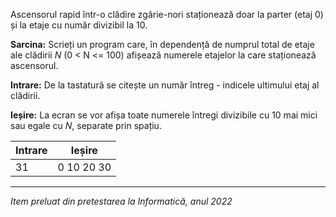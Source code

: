 Ascensorul rapid într-o clădire zgârie-nori staționează doar la parter (etaj 0) și la etaje cu număr divizibil la 10.

**Sarcina:** Scrieți un program care, în dependență de numprul total de etaje ale clădirii *N* (0 < N <= 100) afișează numerele etajelor la care staționează ascensorul.

**Intrare:** De la tastatură se citește un număr întreg - indicele ultimului etaj al clădirii.

**Ieșire:** La ecran se vor afișa toate numerele întregi divizibile cu 10 mai mici sau egale cu *N*, separate prin spațiu.

| Intrare | Ieșire     |
|---------|------------|
| 31      | 0 10 20 30 |
------------------------

*Item preluat din pretestarea la Informatică, anul 2022*